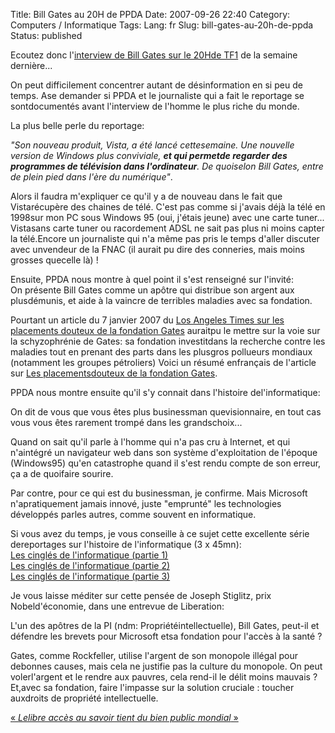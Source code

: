 Title: Bill Gates au 20H de PPDA
Date: 2007-09-26 22:40
Category: Computers / Informatique
Tags:
Lang: fr
Slug: bill-gates-au-20h-de-ppda
Status: published

Ecoutez donc l'[interview de Bill Gates sur le 20Hde TF1](\%22http://www.youtube.com/watch?v=tNlXZwDQvfM\%22) de la semaine dernière...  
  
On peut difficilement concentrer autant de désinformation en si peu de temps. Ase demander si PPDA et le journaliste qui a fait le reportage se sontdocumentés avant l'interview de l'homme le plus riche du monde.  
  
La plus belle perle du reportage:

<div class="\"hitcitation\"">

*"Son nouveau produit, Vista, a été lancé cettesemaine. Une nouvelle version de Windows plus conviviale, **et qui permetde regarder des programmes de télévision dans l'ordinateur**. De quoiselon Bill Gates, entre de plein pied dans l'ère du numérique"*.

</div>

  
Alors il faudra m'expliquer ce qu'il y a de nouveau dans le fait que Vistarécupère des chaines de télé. C'est pas comme si j'avais déjà la télé en 1998sur mon PC sous Windows 95 (oui, j'étais jeune) avec une carte tuner... Vistasans carte tuner ou racordement ADSL ne sait pas plus ni moins capter la télé.Encore un journaliste qui n'a même pas pris le temps d'aller discuter avec unvendeur de la FNAC (il aurait pu dire des conneries, mais moins grosses quecelle là) !  
  
Ensuite, PPDA nous montre à quel point il s'est renseigné sur l'invité:  
On présente Bill Gates comme un apôtre qui distribue son argent aux plusdémunis, et aide à la vaincre de terribles maladies avec sa fondation.  
  
Pourtant un article du 7 janvier 2007 du [Los Angeles Times sur les placements douteux de la fondation Gates](\%22http://www.latimes.com/news/nationworld/nation/la-na-gatesx07jan07,0,4205044,full.story?coll=la-home-headlines\%22) auraitpu le mettre sur la voie sur la schyzophrénie de Gates: sa fondation investitdans la recherche contre les maladies tout en prenant des parts dans les plusgros pollueurs mondiaux (notamment les groupes pétroliers) Voici un résumé enfrançais de l'article sur [Les placementsdouteux de la fondation Gates](\%22http://forums.acbm.com/acbm/forum/viewthread?thread=369\%22).  
  
PPDA nous montre ensuite qu'il s'y connait dans l'histoire del'informatique:  

<div class="\"hitcitation\"">

On dit de vous que vous êtes plus businessman quevisionnaire, en tout cas vous vous êtes rarement trompé dans les grandschoix...

</div>

  
Quand on sait qu'il parle à l'homme qui n'a pas cru à Internet, et qui n'aintégré un navigateur web dans son système d'exploitation de l'époque (Windows95) qu'en catastrophe quand il s'est rendu compte de son erreur, ça a de quoifaire sourire.  
  
Par contre, pour ce qui est du businessman, je confirme. Mais Microsoft n'apratiquement jamais innové, juste "emprunté" les technologies développés parles autres, comme souvent en informatique.  
  
Si vous avez du temps, je vous conseille à ce sujet cette excellente série dereportages sur l'histoire de l'informatique (3 x 45mn):  
[Les cinglés de l'informatique (partie 1)](\%22http://www.dailymotion.com/relevance/search/informatique/video/xwx6o_les-cingles-de-linformatique-part1_tech\%22)  
[Les cinglés de l'informatique (partie 2)](\%22http://www.dailymotion.com/relevance/search/informatique/video/xx27w_les-cingles-de-linformatique-part2_tech\%22)  
[Les cinglés de l'informatique (partie 3)](\%22http://www.dailymotion.com/relevance/search/informatique/video/xwxwk_les-cingles-de-linformatique-part3_tech\%22)  
  
Je vous laisse méditer sur cette pensée de Joseph Stiglitz, prix Nobeld'économie, dans une entrevue de Liberation:

<div class="\"hitcitation\"">

L'un des apôtres de la PI (ndm: Propriétéintellectuelle), Bill Gates, peut-il et défendre les brevets pour Microsoft etsa fondation pour l'accès à la santé ?  
  
Gates, comme Rockfeller, utilise l'argent de son monopole illégal pour debonnes causes, mais cela ne justifie pas la culture du monopole. On peut volerl'argent et le rendre aux pauvres, cela rend-il le délit moins mauvais ? Et,avec sa fondation, faire l'impasse sur la solution cruciale : toucher auxdroits de propriété intellectuelle.

</div>

[« *Lelibre accès au savoir tient du bien public mondial* »](\%22http://www.liberation.fr/actualite/economie/204050.FR.php\%22)
